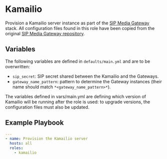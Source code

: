 # Kamailio

Provision a Kamailio server instance as part of the [SIP Media Gateway](https://github.com/Renater/SIPMediaGW) stack. All configuration files found in this role have been copied from the original [SIP Media Gateway repository](https://github.com/Renater/SIPMediaGW).


## Variables

The following variables are defined in `defaults/main.yml` and are to be overwritten:
* `sip_secret`: SIP secret shared between the Kamailio and the Gateways.
* `gateway_name_pattern`: pattern to determine the Gateway instances (their name should match `*<gateway_name_pattern>*`).

The variables defined in vars/main.yml are defining which version of Kamailio will be running after the role is used: to upgrade versions, the configuration files must also be updated.


## Example Playbook

```yaml
---
- name: Provision the Kamailio server
  hosts: all
  roles:
    - kamailio
```
